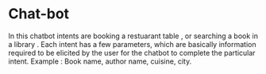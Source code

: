 # Chat-bot
In this chatbot intents are booking a restuarant table , or searching a book in a library . 
Each intent has a few parameters, which are basically information required to be elicited by the user for the chatbot to complete the particular intent.
Example : Book name, author name, cuisine, city.  
